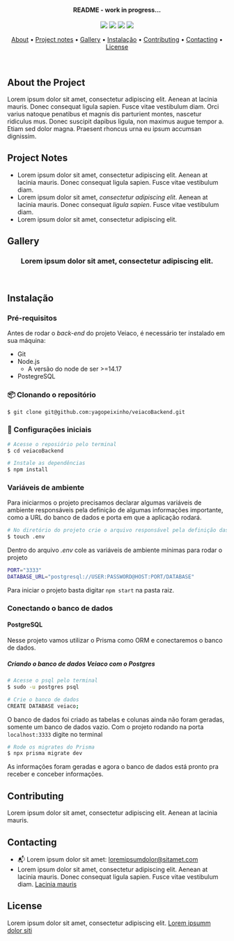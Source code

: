 <!-- <div align="center">
     <img src="assets/images/readmeTemplateIcon.png" width="300px">
</div> -->

<h4 align="center">README - work in progress...</h4>

<p align="center">
    <img src="https://img.shields.io/github/last-commit/yagopeixinho/readmeTemplate?color=008ebd">
    <img src="https://img.shields.io/github/languages/count/yagopeixinho/readmeTemplate?color=b3ecff">
    <img src="https://img.shields.io/netlify/a56c2296-3139-4d5a-8fcd-b32b52f0b6a5?color=69bbc9">
    <img src="https://img.shields.io/github/license/yagopeixinho/vouAoMercado?color=00b6d6">
</p>

<p align="center">
  <a href="#about-the-project">About</a> • 
  <a href="#project-notes">Project notes</a> •
  <a href="#gallery">Gallery</a> •
  <a href="#instalação">Instalação</a> •
  <a href="#contributing">Contributing</a> •
  <a href="#contacting">Contacting</a> •
  <a href="#license">License</a>
</p>

<!-- <img src="assets/images/sampleImage2.png" width="100%"> -->

<br>

## About the Project

Lorem ipsum dolor sit amet, consectetur adipiscing elit. Aenean at lacinia mauris. Donec consequat ligula sapien. Fusce vitae vestibulum diam. Orci varius natoque penatibus et magnis dis parturient montes, nascetur ridiculus mus. Donec suscipit dapibus ligula, non maximus augue tempor a. Etiam sed dolor magna. Praesent rhoncus urna eu ipsum accumsan dignissim.

## Project Notes

- Lorem ipsum dolor sit amet, consectetur adipiscing elit. Aenean at lacinia mauris. Donec consequat ligula sapien. Fusce vitae vestibulum diam.
- Lorem ipsum dolor sit amet, _consectetur adipiscing elit_. Aenean at lacinia mauris. Donec consequat _ligula sapien_. Fusce vitae vestibulum diam.
- Lorem ipsum dolor sit amet, consectetur adipiscing elit.

## Gallery

<div align="center">

### Lorem ipsum dolor sit amet, consectetur adipiscing elit.

<!-- <img src="assets/images/sampleImage1.png"> -->

</div>

<br>

## Instalação

### Pré-requisitos

Antes de rodar o _back-end_ do projeto Veiaco, é necessário ter instalado em sua máquina:

- Git
- Node.js
  - A versão do node de ser >=14.17
- PostegreSQL

### 📦 Clonando o repositório

```bash
$ git clone git@github.com:yagopeixinho/veiacoBackend.git
```

### 🔨 Configurações iniciais

```bash
# Acesse o reposiório pelo terminal
$ cd veiacoBackend

# Instale as dependências
$ npm install
```

### Variáveis de ambiente

Para iniciarmos o projeto precisamos declarar algumas variáveis de ambiente responsáveis pela definição de algumas informações importante, como a URL do banco de dados e porta em que a aplicação rodará.

```bash
# No diretório do projeto crie o arquivo responsável pela definição das variáveis de ambiente
$ touch .env
```

Dentro do arquivo _.env_ cole as variáveis de ambiente mínimas para rodar o projeto

```bash
PORT="3333"
DATABASE_URL="postgresql://USER:PASSWORD@HOST:PORT/DATABASE"
```

Para iniciar o projeto basta digitar `npm start` na pasta raiz.

### Conectando o banco de dados

#### PostgreSQL

Nesse projeto vamos utilizar o Prisma como ORM e conectaremos o banco de dados.

##### Criando o banco de dados Veiaco com o Postgres

```bash
# Acesse o psql pelo terminal
$ sudo -u postgres psql

# Crie o banco de dados
CREATE DATABASE veiaco;
```

O banco de dados foi criado as tabelas e colunas ainda não foram geradas, somente um banco de dados vazio. Com o projeto rodando na porta `localhost:3333` digite no terminal

```bash
# Rode os migrates do Prisma
$ npx prisma migrate dev
```

As informações foram geradas e agora o banco de dados está pronto pra receber e conceber informações.

## Contributing

Lorem ipsum dolor sit amet, consectetur adipiscing elit. Aenean at lacinia mauris.

## Contacting

- 📬 Lorem ipsum dolor sit amet: loremipsumdolor@sitamet.com
- Lorem ipsum dolor sit amet, consectetur adipiscing elit. Aenean at lacinia mauris. Donec consequat ligula sapien. Fusce vitae vestibulum diam. [Lacinia mauris](https://github.com/yagopeixinho/yagopeixinho/blob/master/README.md)

## License

Lorem ipsum dolor sit amet, consectetur adipiscing elit. [Lorem ipsumm dolor siti](https://github.com/yagopeixinho/vouAoMercado/blob/master/LICENSE)
